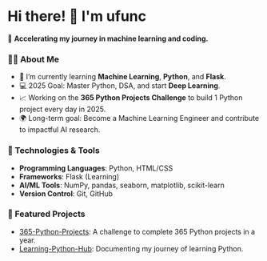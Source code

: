 # Hi there! 👋 I'm ufunc

🚀 **Accelerating my journey in machine learning and coding.**

### 🧑‍💻 About Me
- 🌱 I’m currently learning **Machine Learning**, **Python**, and **Flask**.
- 💻 2025 Goal: Master Python, DSA, and start **Deep Learning**.
- 📈 Working on the **365 Python Projects Challenge** to build 1 Python project every day in 2025.
- 🌍 Long-term goal: Become a Machine Learning Engineer and contribute to impactful AI research.

### 🔧 Technologies & Tools
- **Programming Languages**: Python, HTML/CSS
- **Frameworks**: Flask (Learning)
- **AI/ML Tools**: NumPy, pandas, seaborn, matplotlib, scikit-learn
- **Version Control**: Git, GitHub

### 🔗 Featured Projects
- [365-Python-Projects](https://github.com/ufunc/365-Python-Projects): A challenge to complete 365 Python projects in a year.
- [Learning-Python-Hub](https://github.com/ufunc/Learning-Python-Hub): Documenting my journey of learning Python.

